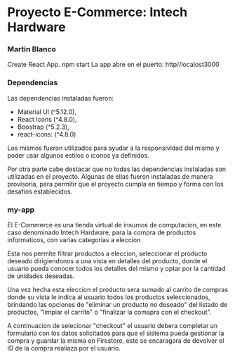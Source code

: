 # Proyecto E-Commerce: Intech Hardware
### Martin Blanco

Create React App.
npm start
La app abre en el puerto: http//localost3000

### Dependencias
Las dependencias instaladas fueron:

* Material UI (^5.12.0),
* React Icons (^4.8.0),
* Boostrap (^5.2.3),
* react-icons: (^4.8.0)

Los mismos fueron utilizados para ayudar a la responsividad del mismo y poder usar algunos estilos o iconos ya definidos. 

Por otra parte cabe destacar que no todas las dependencias instaladas son utilizadas en el proyecto. Algunas de ellas fueron instaladas de manera provisoria, para permitir que el proyecto cumpla en tiempo y forma con los desafios establecidos.

### my-app
El E-Commerce es una tienda virtual de insumos de computacion,  en este caso denominado Intech Hardware, para la compra de productos informaticos, con varias categorias a eleccion

Esta nos permite filtrar productos a eleccion, seleccionar el producto deseado dirigiendonos a una vista en detalles del producto, donde el usuario pueda conocer todos los detalles del mismo y optar por la cantidad de unidades deseadas.

Una vez hecha esta eleccion el producto sera sumado al carrito de compras donde su vista le indica al usuario todos los productos seleccionados, brindando las opciones de "eliminar un producto no deseado" del listado de productos, "limpiar el carrito" o "finalizar la comapra con el checkout".

A continuacion de selecionar "checkout" el usuario debera completar un formulario con los datos solicitados para que el sistema pueda gestionar la compra y guardar la misma en Firestore, este se encaragara de devolver el ID de la compra realiaza por el usuario.



